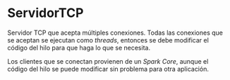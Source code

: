 ServidorTCP
===========

Servidor TCP que acepta múltiples conexiones. Todas las conexiones que se aceptan se ejecutan como _threads_, entonces se debe modificar el código del hilo para que haga lo que se necesita.

Los clientes que se conectan provienen de un _Spark Core_, aunque el código del hilo se puede modificar sin problema para otra aplicación.
